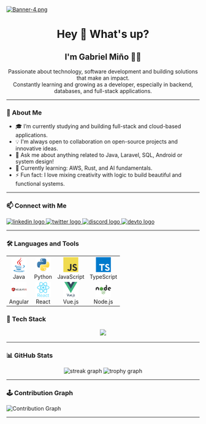 [![Banner-4.png](https://i.postimg.cc/Wb95YPT3/Banner-4.png)](https://postimg.cc/hfd8h6JW)

<h1 align="center">Hey 👋 What's up?</h1>

<h2 align="center">I'm Gabriel Miño 👨‍💻</h2>

<p align="center">
  Passionate about technology, software development and building solutions that make an impact. <br>
  Constantly learning and growing as a developer, especially in backend, databases, and full-stack applications.
</p>

---

### 🧭 About Me

- 🎓 I’m currently studying and building full-stack and cloud-based applications.
- 💡 I'm always open to collaboration on open-source projects and innovative ideas.
- 💬 Ask me about anything related to Java, Laravel, SQL, Android or system design!
- 🌱 Currently learning: AWS, Rust, and AI fundamentals.
- ⚡ Fun fact: I love mixing creativity with logic to build beautiful and functional systems.

---

### 📫 Connect with Me

<div align="left">
  <a href="https://www.linkedin.com/in/your-profile-link" target="_blank">
    <img src="https://img.shields.io/static/v1?message=LinkedIn&logo=linkedin&label=&color=0077B5&logoColor=white&labelColor=&style=for-the-badge" height="25" alt="linkedin logo" />
  </a>
  <a href="https://twitter.com/your-profile-link" target="_blank">
    <img src="https://img.shields.io/static/v1?message=Twitter&logo=twitter&label=&color=1DA1F2&logoColor=white&labelColor=&style=for-the-badge" height="25" alt="twitter logo" />
  </a>
  <a href="https://discordapp.com/users/your-id" target="_blank">
    <img src="https://img.shields.io/static/v1?message=Discord&logo=discord&label=&color=7289DA&logoColor=white&labelColor=&style=for-the-badge" height="25" alt="discord logo" />
  </a>
  <a href="https://dev.to/your-profile" target="_blank">
    <img src="https://img.shields.io/static/v1?message=dev.to&logo=dev.to&label=&color=0A0A0A&logoColor=white&labelColor=&style=for-the-badge" height="25" alt="devto logo" />
  </a>
</div>

---

### 🛠️ Languages and Tools

<table align="center">
  <tr>
    <td align="center"><img src="https://raw.githubusercontent.com/devicons/devicon/master/icons/java/java-original.svg" width="40" height="40" /><br>Java</td>
    <td align="center"><img src="https://raw.githubusercontent.com/devicons/devicon/master/icons/python/python-original.svg" width="40" height="40" /><br>Python</td>
    <td align="center"><img src="https://raw.githubusercontent.com/devicons/devicon/master/icons/javascript/javascript-original.svg" width="40" height="40" /><br>JavaScript</td>
    <td align="center"><img src="https://raw.githubusercontent.com/devicons/devicon/master/icons/typescript/typescript-original.svg" width="40" height="40" /><br>TypeScript</td>
  </tr>
  <tr>
    <td align="center"><img src="https://raw.githubusercontent.com/devicons/devicon/master/icons/angularjs/angularjs-original-wordmark.svg" width="40" height="40" /><br>Angular</td>
    <td align="center"><img src="https://raw.githubusercontent.com/devicons/devicon/master/icons/react/react-original-wordmark.svg" width="40" height="40" /><br>React</td>
    <td align="center"><img src="https://raw.githubusercontent.com/devicons/devicon/master/icons/vuejs/vuejs-original-wordmark.svg" width="40" height="40" /><br>Vue.js</td>
    <td align="center"><img src="https://raw.githubusercontent.com/devicons/devicon/master/icons/nodejs/nodejs-original-wordmark.svg" width="40" height="40" /><br>Node.js</td>
  </tr>
</table>


### 🚀 Tech Stack

<div align="center">
  <img src="https://skillicons.dev/icons?i=ts,react,tailwind,nextjs,graphql,go,py,aws,nestjs,rust" height="60" />
</div>

---

### 📊 GitHub Stats

<div align="center">
  <img src="https://streak-stats.demolab.com?user=your-username&locale=en&mode=daily&theme=dracula&hide_border=false&border_radius=5&order=3" height="150" alt="streak graph" />
  <img src="https://github-profile-trophy.vercel.app/?username=your-username&theme=dracula&no-bg=false&no-frame=false&column=3&margin-w=8&margin-h=8" height="150" alt="trophy graph" />
</div>

---

### 🕹️ Contribution Graph

<picture>
  <source media="(prefers-color-scheme: dark)" srcset="https://raw.githubusercontent.com/your-username/your-username/output/pacman-contribution-graph-dark.svg">
  <source media="(prefers-color-scheme: light)" srcset="https://raw.githubusercontent.com/your-username/your-username/output/pacman-contribution-graph.svg">
  <img alt="Contribution Graph" src="https://raw.githubusercontent.com/your-username/your-username/output/pacman-contribution-graph.svg">
</picture>

---

